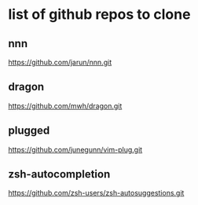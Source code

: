 # list of github repos to clone

## nnn
https://github.com/jarun/nnn.git
## dragon
https://github.com/mwh/dragon.git
## plugged
https://github.com/junegunn/vim-plug.git
## zsh-autocompletion
https://github.com/zsh-users/zsh-autosuggestions.git
